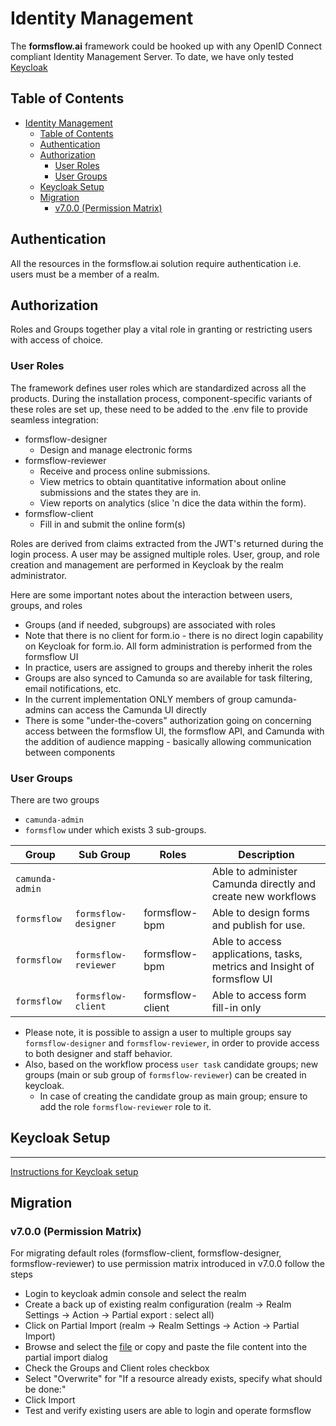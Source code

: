 # Identity Management
The **formsflow.ai** framework could be hooked up with any OpenID Connect compliant Identity Management Server. To date, we have only tested [Keycloak](https://github.com/keycloak/keycloak)

## Table of Contents
- [Identity Management](#identity-management)
  - [Table of Contents](#table-of-contents)
  - [Authentication](#authentication)
  - [Authorization](#authorization)
    - [User Roles](#user-roles)
    - [User Groups](#user-groups)
  - [Keycloak Setup](#keycloak-setup)
  - [Migration](#migration)
    - [v7.0.0 (Permission Matrix)](#v700-permission-matrix)

## Authentication
All the resources in the formsflow.ai solution require authentication i.e. users must be a member of a realm.
 
## Authorization
Roles and Groups together play a vital role in granting or restricting users with access of choice. 
### User Roles
The framework defines user roles which are standardized across all the products. During the installation process, component-specific variants of these roles are set up, these need to be added to the .env file to provide seamless integration:

- formsflow-designer  
  * Design and manage electronic forms
- formsflow-reviewer
  * Receive and process online submissions. 
  * View metrics to obtain quantitative information about online submissions and the states they are in.
  * View reports on analytics (slice 'n dice the data within the form).
- formsflow-client 
  * Fill in and submit the online form(s)
  
Roles are derived from claims extracted from the JWT's returned during the login process. A user may be assigned multiple roles. User, group, and role creation and management are performed in  Keycloak by the realm administrator. 

Here are some important notes about the interaction between users, groups, and roles

* Groups (and if needed, subgroups) are associated with roles
* Note that there is no client for form.io - there is no direct login capability on Keycloak for form.io. All form administration is performed from the formsflow UI
* In practice, users are assigned to groups and thereby inherit the roles
* Groups are also synced to Camunda so are available for task filtering, email notifications, etc.
* In the current implementation ONLY members of group camunda-admins can access the Camunda UI directly
* There is some "under-the-covers" authorization going on concerning access between the  formsflow UI, the formsflow API, and Camunda with the addition of audience mapping - basically allowing communication between components 

### User Groups
There are two groups
 * `camunda-admin`
 * `formsflow` under which exists 3 sub-groups.  
     
Group | Sub Group | Roles | Description |
--- | --- | --- | ---
`camunda-admin`| | |Able to administer Camunda directly and create new workflows
`formsflow`|`formsflow-designer` |formsflow-bpm|Able to design forms and publish for use.
`formsflow`|`formsflow-reviewer` |formsflow-bpm|Able to access applications, tasks, metrics and Insight of formsflow UI
`formsflow`|`formsflow-client` |formsflow-client|Able to access form fill-in only
     
* Please note, it is possible to assign a user to multiple groups say `formsflow-designer` and `formsflow-reviewer`, in order to provide access to both designer and staff behavior. 
* Also, based on the workflow process `user task` candidate groups; new groups (main or sub group of `formsflow-reviewer`) can be created in keycloak. 
  * In case of creating the candidate group as main group; ensure to add the role `formsflow-reviewer` role to it.

## Keycloak Setup
----------
[Instructions for Keycloak setup](./keycloak/README.md)

## Migration
### v7.0.0 (Permission Matrix)
For migrating default roles (formsflow-client, formsflow-designer, formsflow-reviewer) to use permission matrix introduced in v7.0.0 follow the steps
- Login to keycloak admin console and select the realm
- Create a back up of existing realm configuration (realm -> Realm Settings -> Action -> Partial export : select all)
- Click on Partial Import (realm -> Realm Settings -> Action -> Partial Import)
- Browse and select the [file](./migration/7.0.0/partial-realm.json) or copy and paste the file content into the partial import dialog
- Check the Groups and Client roles checkbox
- Select "Overwrite" for "If a resource already exists, specify what should be done:"
- Click Import
- Test and verify existing users are able to login and operate formsflow
